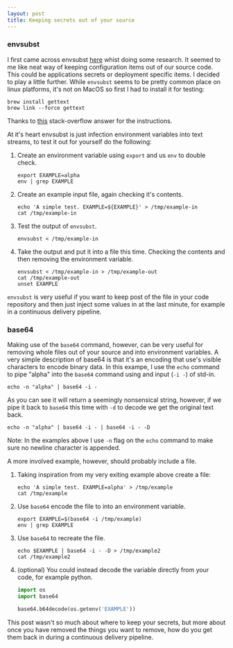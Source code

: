 ```yaml
---
layout: post
title: Keeping secrets out of your source
---
```


### envsubst

I first came across envsubst [here][first-envsubst] whist doing some research. It seemed to me like neat way of keeping configuration items out of our source code. This could be applications secrets or deployment specific items. I decided to play a little further. While `envsubst` seems to be pretty common place on linux platforms, it's not on MacOS so first I had to install it for testing:

```
brew install gettext
brew link --force gettext
```

Thanks to [this][osx-install-envsubst] stack-overflow answer for the instructions.

At it's heart envsubst is just infection environment variables into text streams, to test it out for yourself do the following:

1. Create an environment variable using `export` and us `env` to double check.

   ```
   export EXAMPLE=alpha
   env | grep EXAMPLE
   ```

2. Create an example input file, again checking it's contents.

   ```
   echo 'A simple test. EXAMPLE=${EXAMPLE}' > /tmp/example-in
   cat /tmp/example-in
   ```

3. Test the output of `envsubst`.

   ```
   envsubst < /tmp/example-in
   ```

4. Take the output and put it into a file this time. Checking the contents and then removing the environment variable.

   ```
   envsubst < /tmp/example-in > /tmp/example-out
   cat /tmp/example-out
   unset EXAMPLE
   ```

`envsubst` is very useful if you want to keep post of the file in your code repository and then just inject some values in at the last minute, for example in a continuous delivery pipeline.

### base64

Making use of the `base64` command, however, can be very useful for removing whole files out of your source and into environment variables. A very simple description of base64 is that it's an encoding that use's visible characters to encode binary data. In this exampe, I use the `echo` command to pipe "alpha" into the `base64` command using and input (`-i -`) of std-in.

```
echo -n "alpha" | base64 -i -
```

As you can see it will return a seemingly nonsensical string, however, if we pipe it back to `base64` this time with `-d` to decode we get the original text back.

```
echo -n "alpha" | base64 -i - | base64 -i - -D
```

Note: In the examples above I use `-n` flag on the `echo` command to make sure no newline character is appended.

A more involved example, however, should probably include a file.

1. Taking inspiration from my very exiting example above create a file:

   ```
   echo 'A simple test. EXAMPLE=alpha' > /tmp/example
   cat /tmp/example
   ```

2. Use `base64` encode the file to into an environment variable.

   ```
   export EXAMPLE=$(base64 -i /tmp/example)
   env | grep EXAMPLE
   ```

3. Use `base64` to recreate the file.

   ```
   echo $EXAMPLE | base64 -i - -D > /tmp/example2
   cat /tmp/example2
   ```

4. (optional) You could instead decode the variable directly from your code,
   for example python.

   ```python
   import os
   import base64

   base64.b64decode(os.getenv('EXAMPLE'))
   ```

This post wasn't so much about where to keep your secrets, but more about once you have removed the things you want to remove, how do you get them back in during a continuous delivery pipeline.

[first-envsubst]: https://github.com/CrunchyData/crunchy-containers/blob/master/examples/kube/statefulset/run.sh#L39
[osx-install-envsubst]: http://stackoverflow.com/a/37192554
